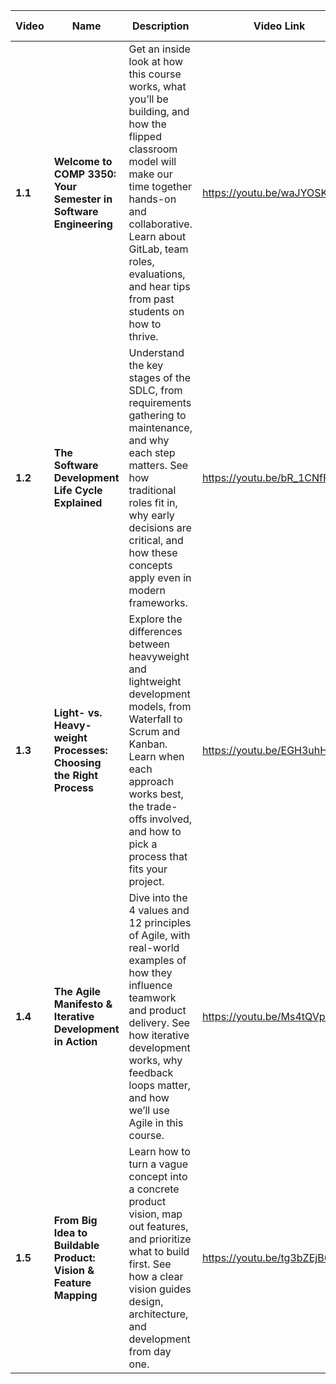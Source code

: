 | Video   | Name                                                               | Description                                                                                                                                                                                                                                                       | Video Link                   |   Video Length    |
| ------- | ------------------------------------------------------------------ | ----------------------------------------------------------------------------------------------------------------------------------------------------------------------------------------------------------------------------------------------------------------- |------------------------------|-------------------|
| **1.1**| **Welcome to COMP 3350: Your Semester in Software Engineering**   | Get an inside look at how this course works, what you’ll be building, and how the flipped classroom model will make our time together hands-on and collaborative. Learn about GitLab, team roles, evaluations, and hear tips from past students on how to thrive. | https://youtu.be/waJYOSKD3bk | 00:17:55          |
| **1.2**| **The Software Development Life Cycle Explained**                 | Understand the key stages of the SDLC, from requirements gathering to maintenance, and why each step matters. See how traditional roles fit in, why early decisions are critical, and how these concepts apply even in modern frameworks.                         | https://youtu.be/bR_1CNfFejg | 00:13:20          |
| **1.3**| **Light- vs. Heavy- weight Processes: Choosing the Right Process**| Explore the differences between heavyweight and lightweight development models, from Waterfall to Scrum and Kanban. Learn when each approach works best, the trade-offs involved, and how to pick a process that fits your project.                               | https://youtu.be/EGH3uhHW9h0 | 00:17:32          |
| **1.4**| **The Agile Manifesto & Iterative Development in Action**         | Dive into the 4 values and 12 principles of Agile, with real-world examples of how they influence teamwork and product delivery. See how iterative development works, why feedback loops matter, and how we’ll use Agile in this course.                          | https://youtu.be/Ms4tQVptKgg | 00:21:23          |
| **1.5**| **From Big Idea to Buildable Product: Vision & Feature Mapping**  | Learn how to turn a vague concept into a concrete product vision, map out features, and prioritize what to build first. See how a clear vision guides design, architecture, and development from day one.                                                         | https://youtu.be/tg3bZEjB6rI | 00:24:44          |